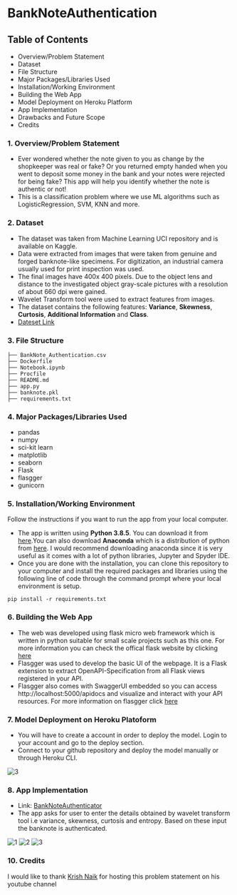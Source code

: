 # BankNoteAuthentication

## Table of Contents
* Overview/Problem Statement
* Dataset
* File Structure
* Major Packages/Libraries Used
* Installation/Working Environment
* Building the Web App
* Model Deployment on Heroku Platform
* App Implementation
* Drawbacks and Future Scope
* Credits

### 1. Overview/Problem Statement
* Ever wondered whether the note given to you as change by the shopkeeper was real or fake? Or you returned empty handed when you went to deposit some money in the bank and your notes were rejected for being fake? This app will help you identify whether the note is authentic or not!
* This is a classification problem where we use ML algorithms such as LogisticRegression, SVM, KNN and more.

### 2. Dataset
* The dataset was taken from Machine Learning UCI repository and is available on Kaggle. 
* Data were extracted from images that were taken from genuine and forged banknote-like specimens. For digitization, an industrial camera usually used for print inspection was used.
* The final images have 400x 400 pixels. Due to the object lens and distance to the investigated object gray-scale pictures with a resolution of about 660 dpi were gained.
* Wavelet Transform tool were used to extract features from images.
* The dataset contains the following features: **Variance**, **Skewness**, **Curtosis**, **Additional Information** and **Class**.
* [Dateset Link](https://www.kaggle.com/vivekgediya/banknote-authenticationcsv)

### 3. File Structure
```
├── BankNote_Authentication.csv 
├── Dockerfile
├── Notebook.ipynb
├── Procfile
├── README.md
├── app.py
├── banknote.pkl
├── requirements.txt
```

### 4. Major Packages/Libraries Used
* pandas 
* numpy
* sci-kit learn
* matplotlib
* seaborn
* Flask
* flasgger
* gunicorn

### 5. Installation/Working Environment
Follow the instructions if you want to run the app from your local computer.
* The app is written using **Python 3.8.5**. You can download it from [here](https://www.python.org/downloads/).You can also download **Anaconda** which is a distribution of python from [here](https://www.anaconda.com/products/individual). I would recommend downloading anaconda since it is very useful as it comes with a lot of python libraries, Jupyter and Spyder IDE.
* Once you are done with the installation, you can clone this repository to your computer and install the required packages and libraries using the following line of code through the command prompt where your local environment is setup.
```
pip install -r requirements.txt
```
### 6. Building the Web App
* The web was developed using flask micro web framework which is written in python suitable for small scale projects such as this one. For more information you can check the offical flask website by clicking [here](https://flask.palletsprojects.com/en/2.0.x/)
* Flasgger was used to develop the basic UI of the webpage. It  is a Flask extension to extract OpenAPI-Specification from all Flask views registered in your API.
* Flasgger also comes with SwaggerUI embedded so you can access http://localhost:5000/apidocs and visualize and interact with your API resources. For more information on flasgger click [here](https://github.com/flasgger/flasgger)

### 7. Model Deployment on Heroku Platoform
* You will have to create a account in order to deploy the model. Login to your account and go to the deploy section.
* Connect to your github repository and deploy the model manually or through Heroku CLI.

![3](https://user-images.githubusercontent.com/83957848/119222443-06092480-bb12-11eb-8102-086761ded15b.JPG)

### 8. App Implementation  
* Link: [BankNoteAuthenticator](https://banknoteauthenticator99.herokuapp.com/apidocs)  
* The app asks for user to enter the details obtained by wavelet transform tool i.e variance, skewness, curtosis and entropy. Based on these input the banknote is authenticated. 

![1](https://user-images.githubusercontent.com/83957848/120903860-5205ae80-c666-11eb-90dc-5c0838f8b9ac.JPG)
![2](https://user-images.githubusercontent.com/83957848/120903864-6184f780-c666-11eb-9abc-ecc134a6bd68.JPG)
![3](https://user-images.githubusercontent.com/83957848/120903869-677ad880-c666-11eb-8a31-5fee94cee2c8.JPG)


### 10. Credits
I would like to thank [Krish Naik](https://github.com/krishnaik06) for hosting this problem statement on his youtube channel 
